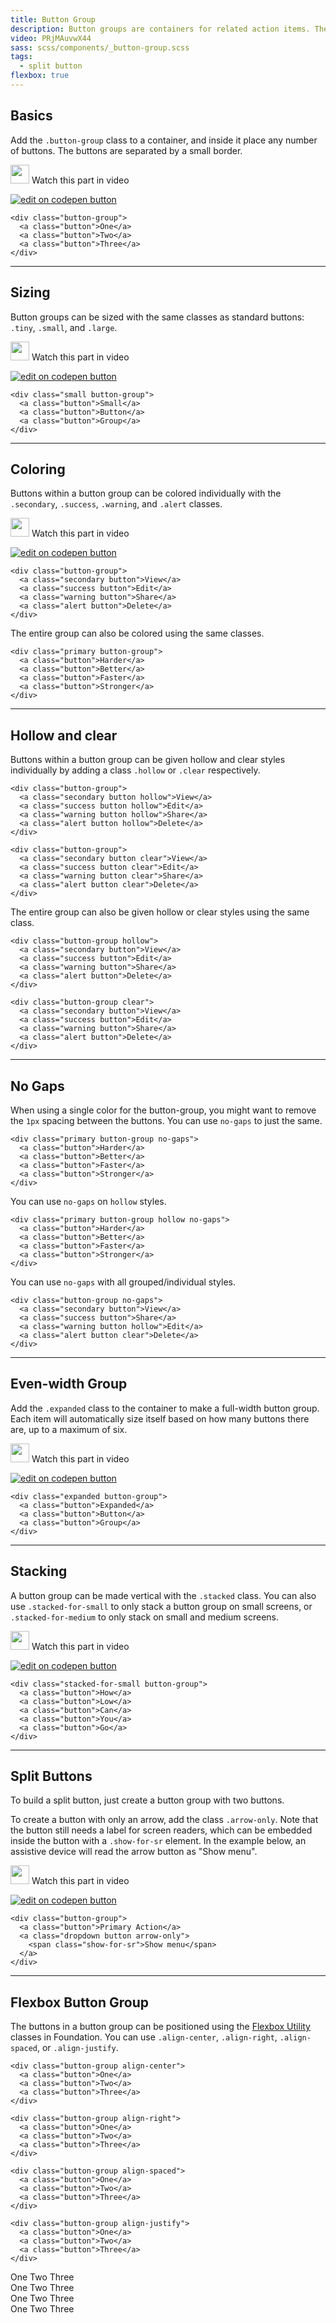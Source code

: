 ```yaml
---
title: Button Group
description: Button groups are containers for related action items. They're great when you need to display a group of actions in a bar. These build off the button styles and work perfectly with the grid.
video: PRjMAuvwX44
sass: scss/components/_button-group.scss
tags:
  - split button
flexbox: true
---
```


## Basics

Add the `.button-group` class to a container, and inside it place any number of buttons. The buttons are separated by a small border.

<p>
  <a class="" data-open-video="0:40"><img src="{{root}}assets/img/icons/watch-video-icon.svg" class="video-icon" height="30" width="30" alt=""> Watch this part in video</a>
</p>

<div class="docs-codepen-container">
  <a class="codepen-logo-link" href="https://codepen.io/ZURBFoundation/pen/JNvXam?editors=1000" target="_blank"><img src="{{root}}assets/img/logos/edit-in-browser.svg" class="" height="" width="" alt="edit on codepen button"></a>
</div>

```html_example
<div class="button-group">
  <a class="button">One</a>
  <a class="button">Two</a>
  <a class="button">Three</a>
</div>
```

---

## Sizing

Button groups can be sized with the same classes as standard buttons: `.tiny`, `.small`, and `.large`.

<p>
  <a class="" data-open-video="0:40"><img src="{{root}}assets/img/icons/watch-video-icon.svg" class="video-icon" height="30" width="30" alt=""> Watch this part in video</a>
</p>

<div class="docs-codepen-container">
  <a class="codepen-logo-link" href="https://codepen.io/ZURBFoundation/pen/dWeMwL?editors=1000" target="_blank"><img src="{{root}}assets/img/logos/edit-in-browser.svg" class="" height="" width="" alt="edit on codepen button"></a>
</div>

```html_example
<div class="small button-group">
  <a class="button">Small</a>
  <a class="button">Button</a>
  <a class="button">Group</a>
</div>
```

---

## Coloring

Buttons within a button group can be colored individually with the `.secondary`, `.success`, `.warning`, and `.alert` classes.

<p>
  <a class="" data-open-video="0:40"><img src="{{root}}assets/img/icons/watch-video-icon.svg" class="video-icon" height="30" width="30" alt=""> Watch this part in video</a>
</p>

<div class="docs-codepen-container">
  <a class="codepen-logo-link" href="https://codepen.io/ZURBFoundation/pen/KmRzEq?editors=1000" target="_blank"><img src="{{root}}assets/img/logos/edit-in-browser.svg" class="" height="" width="" alt="edit on codepen button"></a>
</div>

```html_example
<div class="button-group">
  <a class="secondary button">View</a>
  <a class="success button">Edit</a>
  <a class="warning button">Share</a>
  <a class="alert button">Delete</a>
</div>
```

The entire group can also be colored using the same classes.

```html_example
<div class="primary button-group">
  <a class="button">Harder</a>
  <a class="button">Better</a>
  <a class="button">Faster</a>
  <a class="button">Stronger</a>
</div>
```

---

## Hollow and clear

Buttons within a button group can be given hollow and clear styles individually by adding a class `.hollow` or `.clear` respectively.

```html_example
<div class="button-group">
  <a class="secondary button hollow">View</a>
  <a class="success button hollow">Edit</a>
  <a class="warning button hollow">Share</a>
  <a class="alert button hollow">Delete</a>
</div>

<div class="button-group">
  <a class="secondary button clear">View</a>
  <a class="success button clear">Edit</a>
  <a class="warning button clear">Share</a>
  <a class="alert button clear">Delete</a>
</div>
```

The entire group can also be given hollow or clear styles using the same class.

```html_example
<div class="button-group hollow">
  <a class="secondary button">View</a>
  <a class="success button">Edit</a>
  <a class="warning button">Share</a>
  <a class="alert button">Delete</a>
</div>

<div class="button-group clear">
  <a class="secondary button">View</a>
  <a class="success button">Edit</a>
  <a class="warning button">Share</a>
  <a class="alert button">Delete</a>
</div>
```

---

## No Gaps

When using a single color for the button-group, you might want to remove the `1px` spacing between the buttons. You can use `no-gaps` to just the same.

```html_example
<div class="primary button-group no-gaps">
  <a class="button">Harder</a>
  <a class="button">Better</a>
  <a class="button">Faster</a>
  <a class="button">Stronger</a>
</div>
```

You can use `no-gaps` on `hollow` styles.

```html_example
<div class="primary button-group hollow no-gaps">
  <a class="button">Harder</a>
  <a class="button">Better</a>
  <a class="button">Faster</a>
  <a class="button">Stronger</a>
</div>
```

You can use `no-gaps` with all grouped/individual styles.

```html_example
<div class="button-group no-gaps">
  <a class="secondary button">View</a>
  <a class="success button">Share</a>
  <a class="warning button hollow">Edit</a>
  <a class="alert button clear">Delete</a>
</div>
```

---

## Even-width Group

Add the `.expanded` class to the container to make a full-width button group. Each item will automatically size itself based on how many buttons there are, up to a maximum of six.

<p>
  <a class="" data-open-video="2:49"><img src="{{root}}assets/img/icons/watch-video-icon.svg" class="video-icon" height="30" width="30" alt=""> Watch this part in video</a>
</p>

<div class="docs-codepen-container">
  <a class="codepen-logo-link" href="https://codepen.io/ZURBFoundation/pen/bWMpXB?editors=1000" target="_blank"><img src="{{root}}assets/img/logos/edit-in-browser.svg" class="" height="" width="" alt="edit on codepen button"></a>
</div>

```html_example
<div class="expanded button-group">
  <a class="button">Expanded</a>
  <a class="button">Button</a>
  <a class="button">Group</a>
</div>
```

---

## Stacking

A button group can be made vertical with the `.stacked` class. You can also use `.stacked-for-small` to only stack a button group on small screens, or `.stacked-for-medium` to only stack on small and medium screens.

<p>
  <a class="" data-open-video="5:14"><img src="{{root}}assets/img/icons/watch-video-icon.svg" class="video-icon" height="30" width="30" alt=""> Watch this part in video</a>
</p>

<div class="docs-codepen-container">
  <a class="codepen-logo-link" href="https://codepen.io/ZURBFoundation/pen/bWMemL?editors=1000" target="_blank"><img src="{{root}}assets/img/logos/edit-in-browser.svg" class="" height="" width="" alt="edit on codepen button"></a>
</div>

```html_example
<div class="stacked-for-small button-group">
  <a class="button">How</a>
  <a class="button">Low</a>
  <a class="button">Can</a>
  <a class="button">You</a>
  <a class="button">Go</a>
</div>
```

---

## Split Buttons

To build a split button, just create a button group with two buttons.


To create a button with only an arrow, add the class `.arrow-only`. Note that the button still needs a label for screen readers, which can be embedded inside the button with a `.show-for-sr` element. In the example below, an assistive device will read the arrow button as "Show menu".

<p>
  <a class="" data-open-video="7:32"><img src="{{root}}assets/img/icons/watch-video-icon.svg" class="video-icon" height="30" width="30" alt=""> Watch this part in video</a>
</p>

<div class="docs-codepen-container">
  <a class="codepen-logo-link" href="https://codepen.io/ZURBFoundation/pen/GmdjKM?editors=1000" target="_blank"><img src="{{root}}assets/img/logos/edit-in-browser.svg" class="" height="" width="" alt="edit on codepen button"></a>
</div>

```html_example
<div class="button-group">
  <a class="button">Primary Action</a>
  <a class="dropdown button arrow-only">
    <span class="show-for-sr">Show menu</span>
  </a>
</div>
```

---

## Flexbox Button Group

The buttons in a button group can be positioned using the [Flexbox Utility](http://localhost:3000/flexbox.html#helper-classes) classes in Foundation. You can use `.align-center`, `.align-right`, `.align-spaced`, or `.align-justify`.

```html_example
<div class="button-group align-center">
  <a class="button">One</a>
  <a class="button">Two</a>
  <a class="button">Three</a>
</div>

<div class="button-group align-right">
  <a class="button">One</a>
  <a class="button">Two</a>
  <a class="button">Three</a>
</div>

<div class="button-group align-spaced">
  <a class="button">One</a>
  <a class="button">Two</a>
  <a class="button">Three</a>
</div>

<div class="button-group align-justify">
  <a class="button">One</a>
  <a class="button">Two</a>
  <a class="button">Three</a>
</div>
```

<article class="docs-component" id="docs-flexbox-buttongroup">
<div class="button-group align-center">
  <a class="button">One</a>
  <a class="button">Two</a>
  <a class="button">Three</a>
</div>

<div class="button-group align-right">
  <a class="button">One</a>
  <a class="button">Two</a>
  <a class="button">Three</a>
</div>

<div class="button-group align-spaced">
  <a class="button">One</a>
  <a class="button">Two</a>
  <a class="button">Three</a>
</div>

<div class="button-group align-justify">
  <a class="button">One</a>
  <a class="button">Two</a>
  <a class="button">Three</a>
</div>
</article>
